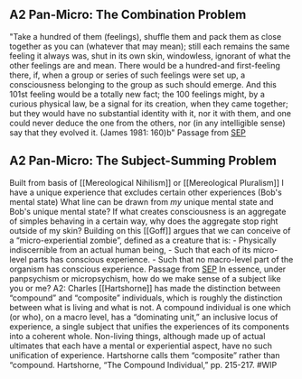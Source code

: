 ## A2 Pan-Micro: The Combination Problem
"Take a hundred of them (feelings), shuffle them and pack them as close together as you can (whatever that may mean); still each remains the same feeling it always was, shut in its own skin, windowless, ignorant of what the other feelings are and mean. There would be a hundred-and first-feeling there, if, when a group or series of such feelings were set up, a consciousness belonging to the group as such should emerge. And this 101st feeling would be a totally new fact; the 100 feelings might, by a curious physical law, be a signal for its creation, when they came together; but they would have no substantial identity with it, nor it with them, and one could never deduce the one from the others, nor (in any intelligible sense) say that they evolved it. (James 1981: 160)b"
	Passage from [SEP](https://plato.stanford.edu/entries/panpsychism/#CombProb)


## A2 Pan-Micro: The Subject-Summing Problem
Built from basis of [[Mereological Nihilism]] or [[Mereological Pluralism]]
I have a unique experience that excludes certain other experiences (Bob's mental state) What line can be drawn from *my* unique mental state and Bob's unique mental state? If what creates consciousness is an aggregate of simples behaving in a certain way, why does the aggregate stop right outside of my skin?
	Building on this [[Goff]] argues that we can conceive of a “micro-experiential zombie”, defined as a creature that is:
	-   Physically indiscernible from an actual human being,
	-   Such that each of its micro-level parts has conscious experience.
	-   Such that no macro-level part of the organism has conscious experience.
		Passage from [SEP](https://plato.stanford.edu/entries/panpsychism/#CombProb)
In essence, under panpsychism or micropsychism, how do we make sense of a subject like you or me?
	A2: Charles [[Hartshorne]] has made the distinction between “compound” and “composite” individuals, which is roughly the distinction between what is living and what is not. A compound individual is one which (or who), on a macro level, has a “dominating unit,” an inclusive locus of experience, a single subject that unifies the experiences of its components into a coherent whole. Non-living things, although made up of actual ultimates that each have a mental or experiential aspect, have no such unification of experience. Hartshorne calls them “composite” rather than “compound.
		Hartshorne, “The Compound Individual,” pp. 215-217. 
		#WIP 





